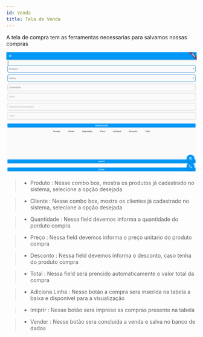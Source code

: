```yaml
---
id: Venda
title: Tela de Venda
---
```


A tela de compra tem as ferramentas necessarias para salvamos nossas compras

![TelaHome](Venda3.jpg)

>* Produto : 
    Nesse combo box, mostra os produtos já cadastrado no sistema, selecione a opção desejada

>* Cliente : 
    Nesse combo box, mostra os clientes já cadastrado no sistema, selecione a opção desejada

>* Quantidade : 
    Nessa field devemos informa a quantidade do porduto compra

>* Preço :
    Nessa field devemos informa o preço unitario do produto compra

>* Desconto : 
    Nessa field devemos informa o desconto, caso tenha do produto compra  

>* Total :
    Nessa field será prencido automaticamente o valor total da compra

>* Adiciona Linha :
    Nesse botão a compra sera inserida na tabela a baixa e disponivel para a visualização

>* Imiprir : 
    Nesse botão sera impreso as compras presente na tabela

>* Vender :
    Nesse botão sera concluida a venda e salva no banco de dados

